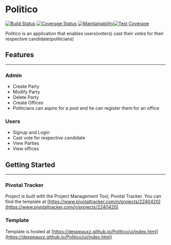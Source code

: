 # Politico

[![Build Status](https://travis-ci.com/despeauxz/Politico.svg?branch=develop)](https://travis-ci.com/despeauxz/Politico)
[![Coverage Status](https://coveralls.io/repos/github/despeauxz/Politico/badge.svg?branch=develop)](https://coveralls.io/github/despeauxz/Politico?branch=develop)
[![Maintainability](https://api.codeclimate.com/v1/badges/814a9da87eef36008c63/maintainability)](https://codeclimate.com/github/despeauxz/Politico/maintainability)[![Test Coverage](https://api.codeclimate.com/v1/badges/814a9da87eef36008c63/test_coverage)](https://codeclimate.com/github/despeauxz/Politico/test_coverage)

Politico is an application that enables users(voters) cast their votes for their respective candidate(politicians)

## Features
---
### Admin
- Create Party
- Modify Party
- Delete Party
- Create Offices
- Politicians can aspire for a post and he can register them for an office

### Users
- Signup and Login
- Cast vote for respective candidate
- View Parties
- View offices

## Getting Started
---

### Pivotal Tracker
Project is built with the Project Management Tool, Pivotal Tracker. You can find the template at 
[https://www.pivotaltracker.com/n/projects/2240420](https://www.pivotaltracker.com/n/projects/2240420)

### Template
Template is hosted at [https://despeauxz.github.io/Politico/ui/index.html](https://despeauxz.github.io/Politico/ui/index.html)
